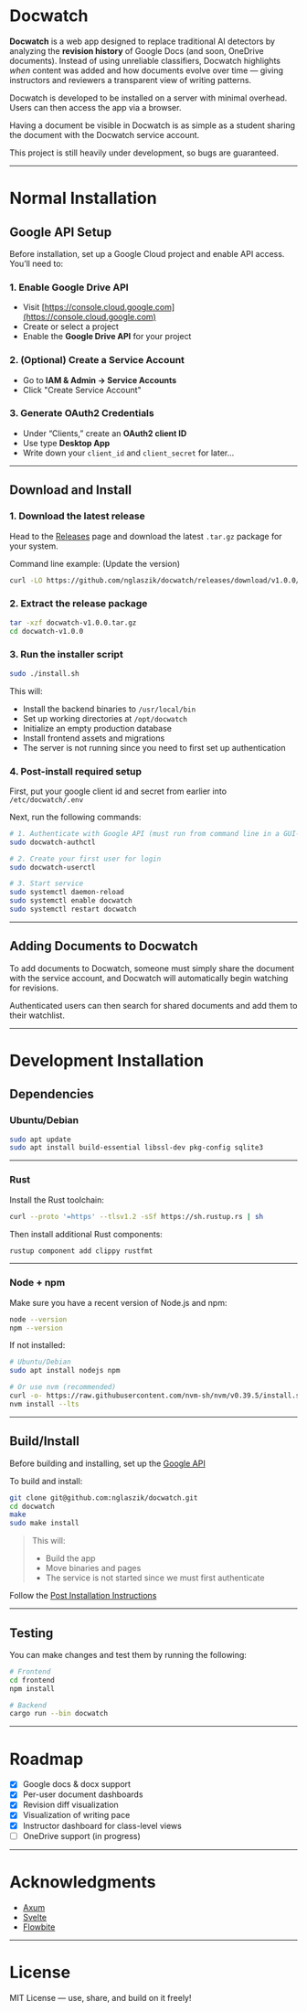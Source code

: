 # Docwatch

**Docwatch** is a web app designed to replace traditional AI detectors by analyzing the **revision history** of Google Docs (and soon, OneDrive documents). Instead of using unreliable classifiers, Docwatch highlights *when* content was added and how documents evolve over time — giving instructors and reviewers a transparent view of writing patterns.

Docwatch is developed to be installed on a server with minimal overhead. Users can then access the app via a browser.

Having a document be visible in Docwatch is as simple as a student sharing the document with the Docwatch service account.

This project is still heavily under development, so bugs are guaranteed.

---

# Normal Installation

## Google API Setup

Before installation, set up a Google Cloud project and enable API access. You’ll need to:

### 1. Enable Google Drive API
- Visit [https://console.cloud.google.com](https://console.cloud.google.com)
- Create or select a project
- Enable the **Google Drive API** for your project

### 2. (Optional) Create a Service Account
- Go to **IAM & Admin → Service Accounts**
- Click "Create Service Account"

### 3. Generate OAuth2 Credentials
- Under “Clients,” create an **OAuth2 client ID**
- Use type **Desktop App**
- Write down your `client_id` and `client_secret` for later...

---

## Download and Install

### 1. Download the latest release
Head to the [Releases](https://github.com/nglaszik/docwatch/releases) page and download the latest `.tar.gz` package for your system.

Command line example: (Update the version)
```bash
curl -LO https://github.com/nglaszik/docwatch/releases/download/v1.0.0/docwatch-v1.0.0.tar.gz
```

### 2. Extract the release package
```bash
tar -xzf docwatch-v1.0.0.tar.gz
cd docwatch-v1.0.0
```

### 3. Run the installer script
```bash
sudo ./install.sh
```

This will:
- Install the backend binaries to `/usr/local/bin`
- Set up working directories at `/opt/docwatch`
- Initialize an empty production database
- Install frontend assets and migrations
- The server is not running since you need to first set up authentication

### 4. Post-install required setup

First, put your google client id and secret from earlier into `/etc/docwatch/.env`

Next, run the following commands:

```bash
# 1. Authenticate with Google API (must run from command line in a GUI-enabled session. Install ThinLinc if needed)
sudo docwatch-authctl

# 2. Create your first user for login
sudo docwatch-userctl

# 3. Start service
sudo systemctl daemon-reload
sudo systemctl enable docwatch
sudo systemctl restart docwatch
```

---

## Adding Documents to Docwatch

To add documents to Docwatch, someone must simply share the document with the service account, and Docwatch will automatically begin watching for revisions.

Authenticated users can then search for shared documents and add them to their watchlist.

---

# Development Installation

## Dependencies

### Ubuntu/Debian

```bash
sudo apt update
sudo apt install build-essential libssl-dev pkg-config sqlite3
```

---

### Rust

Install the Rust toolchain:

```bash
curl --proto '=https' --tlsv1.2 -sSf https://sh.rustup.rs | sh
```

Then install additional Rust components:

```bash
rustup component add clippy rustfmt
```

---

### Node + npm

Make sure you have a recent version of Node.js and npm:

```bash
node --version
npm --version
```

If not installed:

```bash
# Ubuntu/Debian
sudo apt install nodejs npm

# Or use nvm (recommended)
curl -o- https://raw.githubusercontent.com/nvm-sh/nvm/v0.39.5/install.sh | bash
nvm install --lts
```

---

## Build/Install

Before building and installing, set up the [Google API](#google-api-setup)

To build and install:

```bash
git clone git@github.com:nglaszik/docwatch.git
cd docwatch
make
sudo make install
```

> This will:
> - Build the app
> - Move binaries and pages
> - The service is not started since we must first authenticate

Follow the [Post Installation Instructions](#4-post-install-required-setup)

---

## Testing

You can make changes and test them by running the following:

```bash
# Frontend
cd frontend
npm install

# Backend
cargo run --bin docwatch
```

---

# Roadmap

- [x] Google docs & docx support
- [x] Per-user document dashboards
- [x] Revision diff visualization
- [x] Visualization of writing pace
- [x] Instructor dashboard for class-level views
- [ ] OneDrive support (in progress)

---

# Acknowledgments

- [Axum](https://docs.rs/axum)
- [Svelte](https://svelte.dev)
- [Flowbite](https://flowbite.com)

---

# License

MIT License — use, share, and build on it freely!
